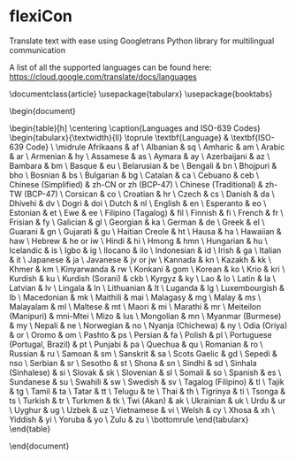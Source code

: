 # flexiCon
Translate text with ease using Googletrans Python library for multilingual communication

A list of all the supported languages can be found here: <br>
https://cloud.google.com/translate/docs/languages

\documentclass{article}
\usepackage{tabularx}
\usepackage{booktabs}

\begin{document}

\begin{table}[h]
\centering
\caption{Languages and ISO-639 Codes}
\begin{tabularx}{\textwidth}{ll}
\toprule
\textbf{Language} & \textbf{ISO-639 Code} \\
\midrule
Afrikaans & af \\
Albanian & sq \\
Amharic & am \\
Arabic & ar \\
Armenian & hy \\
Assamese & as \\
Aymara & ay \\
Azerbaijani & az \\
Bambara & bm \\
Basque & eu \\
Belarusian & be \\
Bengali & bn \\
Bhojpuri & bho \\
Bosnian & bs \\
Bulgarian & bg \\
Catalan & ca \\
Cebuano & ceb \\
Chinese (Simplified) & zh-CN or zh (BCP-47) \\
Chinese (Traditional) & zh-TW (BCP-47) \\
Corsican & co \\
Croatian & hr \\
Czech & cs \\
Danish & da \\
Dhivehi & dv \\
Dogri & doi \\
Dutch & nl \\
English & en \\
Esperanto & eo \\
Estonian & et \\
Ewe & ee \\
Filipino (Tagalog) & fil \\
Finnish & fi \\
French & fr \\
Frisian & fy \\
Galician & gl \\
Georgian & ka \\
German & de \\
Greek & el \\
Guarani & gn \\
Gujarati & gu \\
Haitian Creole & ht \\
Hausa & ha \\
Hawaiian & haw \\
Hebrew & he or iw \\
Hindi & hi \\
Hmong & hmn \\
Hungarian & hu \\
Icelandic & is \\
Igbo & ig \\
Ilocano & ilo \\
Indonesian & id \\
Irish & ga \\
Italian & it \\
Japanese & ja \\
Javanese & jv or jw \\
Kannada & kn \\
Kazakh & kk \\
Khmer & km \\
Kinyarwanda & rw \\
Konkani & gom \\
Korean & ko \\
Krio & kri \\
Kurdish & ku \\
Kurdish (Sorani) & ckb \\
Kyrgyz & ky \\
Lao & lo \\
Latin & la \\
Latvian & lv \\
Lingala & ln \\
Lithuanian & lt \\
Luganda & lg \\
Luxembourgish & lb \\
Macedonian & mk \\
Maithili & mai \\
Malagasy & mg \\
Malay & ms \\
Malayalam & ml \\
Maltese & mt \\
Maori & mi \\
Marathi & mr \\
Meiteilon (Manipuri) & mni-Mtei \\
Mizo & lus \\
Mongolian & mn \\
Myanmar (Burmese) & my \\
Nepali & ne \\
Norwegian & no \\
Nyanja (Chichewa) & ny \\
Odia (Oriya) & or \\
Oromo & om \\
Pashto & ps \\
Persian & fa \\
Polish & pl \\
Portuguese (Portugal, Brazil) & pt \\
Punjabi & pa \\
Quechua & qu \\
Romanian & ro \\
Russian & ru \\
Samoan & sm \\
Sanskrit & sa \\
Scots Gaelic & gd \\
Sepedi & nso \\
Serbian & sr \\
Sesotho & st \\
Shona & sn \\
Sindhi & sd \\
Sinhala (Sinhalese) & si \\
Slovak & sk \\
Slovenian & sl \\
Somali & so \\
Spanish & es \\
Sundanese & su \\
Swahili & sw \\
Swedish & sv \\
Tagalog (Filipino) & tl \\
Tajik & tg \\
Tamil & ta \\
Tatar & tt \\
Telugu & te \\
Thai & th \\
Tigrinya & ti \\
Tsonga & ts \\
Turkish & tr \\
Turkmen & tk \\
Twi (Akan) & ak \\
Ukrainian & uk \\
Urdu & ur \\
Uyghur & ug \\
Uzbek & uz \\
Vietnamese & vi \\
Welsh & cy \\
Xhosa & xh \\
Yiddish & yi \\
Yoruba & yo \\
Zulu & zu \\
\bottomrule
\end{tabularx}
\end{table}

\end{document}

